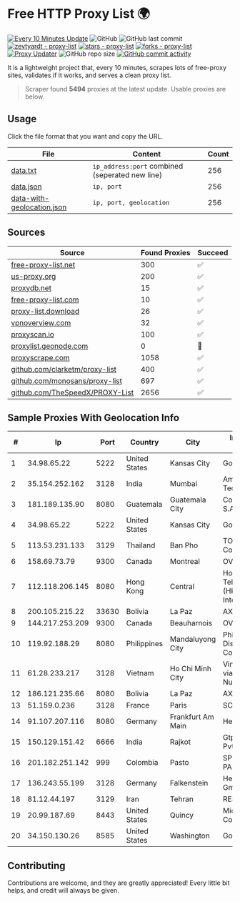 
# Free HTTP Proxy List 🌍

[![Every 10 Minutes Update](https://github.com/mertguvencli/http-proxy-list/actions/workflows/main.yml/badge.svg?branch=main)](https://github.com/mertguvencli/http-proxy-list/actions/workflows/main.yml)
![GitHub](https://img.shields.io/github/license/mertguvencli/http-proxy-list)
![GitHub last commit](https://img.shields.io/github/last-commit/mertguvencli/http-proxy-list)
[![zevtyardt - proxy-list](https://img.shields.io/static/v1?label=zevtyardt&message=proxy-list&color=blue&logo=github)](https://github.com/zevtyardt/proxy-list "Go to GitHub repo")
[![stars - proxy-list](https://img.shields.io/github/stars/zevtyardt/proxy-list?style=social)](https://github.com/zevtyardt/proxy-list)
[![forks - proxy-list](https://img.shields.io/github/forks/zevtyardt/proxy-list?style=social)](https://github.com/zevtyardt/proxy-list)
[![Proxy Updater](https://github.com/zevtyardt/proxy-list/workflows/Proxy%20Updater/badge.svg)](https://github.com/zevtyardt/proxy-list/actions?query=workflow:"Proxy+Updater")
![GitHub repo size](https://img.shields.io/github/repo-size/zevtyardt/proxy-list)
[![GitHub commit activity](https://img.shields.io/github/commit-activity/m/zevtyardt/proxy-list?logo=commits)](https://github.com/zevtyardt/proxy-list/commits/main)

It is a lightweight project that, every 10 minutes, scrapes lots of free-proxy sites, validates if it works, and serves a clean proxy list.

> Scraper found **5494** proxies at the latest update. Usable proxies are below.

## Usage

Click the file format that you want and copy the URL.

|File|Content|Count|
|----|-------|-----|
|[data.txt](https://raw.githubusercontent.com/mertguvencli/http-proxy-list/main/proxy-list/data.txt)|`ip_address:port` combined (seperated new line)|256|
|[data.json](https://raw.githubusercontent.com/mertguvencli/http-proxy-list/main/proxy-list/data.json)|`ip, port`|256|
|[data-with-geolocation.json](https://raw.githubusercontent.com/mertguvencli/http-proxy-list/main/proxy-list/data-with-geolocation.json)|`ip, port, geolocation`|256|

## Sources

|Source|Found Proxies|Succeed|
|------|-------------|-------|
|[free-proxy-list.net](https://free-proxy-list.net)|300|✅|
|[us-proxy.org](https://www.us-proxy.org)|200|✅|
|[proxydb.net](http://proxydb.net)|15|✅|
|[free-proxy-list.com](https://free-proxy-list.com/?page=&port=&type%5B%5D=http&type%5B%5D=https&up_time=0&search=Search)|10|✅|
|[proxy-list.download](https://www.proxy-list.download/HTTP)|26|✅|
|[vpnoverview.com](https://vpnoverview.com/privacy/anonymous-browsing/free-proxy-servers)|32|✅|
|[proxyscan.io](https://www.proxyscan.io)|100|✅|
|[proxylist.geonode.com](https://proxylist.geonode.com/api/proxy-list?limit=300&page=1&sort_by=lastChecked&sort_type=desc&protocols=http,https)|0|🚫|
|[proxyscrape.com](https://api.proxyscrape.com/v2/?request=displayproxies&protocol=http&timeout=10000&country=all&ssl=all&anonymity=all)|1058|✅|
|[github.com/clarketm/proxy-list](https://raw.githubusercontent.com/clarketm/proxy-list/master/proxy-list-raw.txt)|400|✅|
|[github.com/monosans/proxy-list](https://raw.githubusercontent.com/monosans/proxy-list/main/proxies/http.txt)|697|✅|
|[github.com/TheSpeedX/PROXY-List](https://raw.githubusercontent.com/TheSpeedX/PROXY-List/master/http.txt)|2656|✅|


## Sample Proxies With Geolocation Info

|#|Ip|Port|Country|City|Internet Service Provider|
|-|--|----|-------|----|-------------------------|
|1|34.98.65.22|5222|United States|Kansas City|Google LLC|
|2|35.154.252.162|3128|India|Mumbai|Amazon Technologies Inc.|
|3|181.189.135.90|8080|Guatemala|Guatemala City|Comcel Guatemala S.A.|
|4|34.98.65.22|5222|United States|Kansas City|Google LLC|
|5|113.53.231.133|3129|Thailand|Ban Pho|TOT Public Company Limited|
|6|158.69.73.79|9300|Canada|Montreal|OVH SAS|
|7|112.118.206.145|8080|Hong Kong|Central|Hong Kong Telecommunications (HKT) Limited Mass Internet|
|8|200.105.215.22|33630|Bolivia|La Paz|AXS Bolivia S. A.|
|9|144.217.253.209|9300|Canada|Beauharnois|OVH SAS|
|10|119.92.188.29|8080|Philippines|Mandaluyong City|Philippine Long Distance Telephone Co.|
|11|61.28.233.217|3128|Vietnam|Ho Chi Minh City|Vinadata broadcast via vinagame AS Number|
|12|186.121.235.66|8080|Bolivia|La Paz|AXS Bolivia S. A.|
|13|51.159.0.236|3128|France|Paris|SCALEWAY|
|14|91.107.207.116|8080|Germany|Frankfurt Am Main|Hetzner Online AG|
|15|150.129.151.42|6666|India|Rajkot|Gtpl Sorath Telelink Pvt ltd|
|16|201.182.251.142|999|Colombia|Pasto|SP SISTEMAS PALACIOS LTDA|
|17|136.243.55.199|3128|Germany|Falkenstein|Hetzner Online GmbH|
|18|81.12.44.197|3129|Iran|Tehran|RESPINA Networks|
|19|20.99.187.69|8443|United States|Quincy|Microsoft Corporation|
|20|34.150.130.26|8585|United States|Washington|Google LLC|



## Contributing

Contributions are welcome, and they are greatly appreciated! Every
little bit helps, and credit will always be given.

